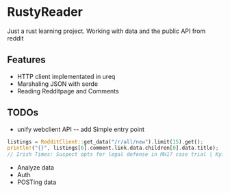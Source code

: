 # RustyReader 
Just a rust learning project. Working with data and the public API from reddit

## Features

- HTTP client implementated in ureq
- Marshaling JSON with serde
- Reading Redditpage and Comments

## TODOs
- unify webclient API -- add Simple entry point
```rust
listings = RedditClient::get_data("/r/all/new").limit(15).get();
println!("{}", listings[0].comment.link.data.children[0].data.title);
// Irish Times: Suspect opts for legal defense in MH17 case trial | KyivPost
```
- Analyze data
- Auth
- POSTing data

